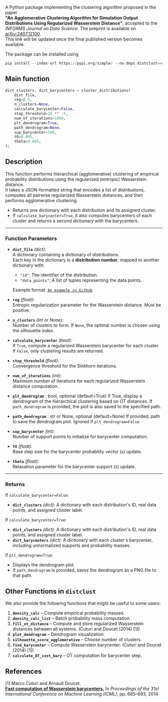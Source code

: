 A Python package implementing the clustering algorithm proposed in the paper  
**"An Agglomerative Clustering Algorithm for Simulation Output Distributions Using Regularized Wasserstein Distance"**, accepted to the *INFORMS Journal on Data Science*.
The preprint is available on [arXiv:2407.12100](https://arxiv.org/abs/2407.12100).  
This link will be updated once the final published version becomes available.



The package can be installed using 

```python
pip install --index-url https://pypi.org/simple/ --no-deps distclust==0.0.8
```

## Main function
```python
dict_clusters, dict_barycenters = cluster_distributions(
    dist_file,
    reg=0.5,
    n_clusters=None,
    calculate_barycenter=False,
    stop_threshold=10 ** -9,
    num_of_iterations=1000,
    plt_dendrogram=True,
    path_dendrogram=None,
    sup_barycenter=100,
    t0=0.005,
    theta=0.005,
):
```

## Description
This function performs hierarchical (agglomerative) clustering of empirical probability distributions using the regularized (entropic) Wasserstein distance.  
It takes a JSON-formatted string that encodes a list of distributions, computes all pairwise regularized Wasserstein distances, and then performs agglomerative clustering.

- Returns one dictionary with each distribution and its assigned cluster.
- If `calculate_barycenter=True`, it also computes barycenters of each cluster and returns a second dictionary with the barycenters.

---

### Function Parameters

- **`dist_file`** *(dict)*:  
  A dictionary containing a dictionary of distributions.  
  Each key in the dictionary is a **distribution number**, mapped to another dictionary with:
  - `"id"`: The identifier of the distribution.  
  - `"data_points"`: A list of tuples representing the data points.  

  Example format: [`An example in Github`](https://github.com/mohammadmgh78/Agglomerative_Clustering_Distribution/blob/main/distclust/dict_test.txt)
- **`reg`** *(float)*:  
  Entropic regularization parameter for the Wasserstein distance. Must be positive.

- **`n_clusters`** *(int or None)*:  
  Number of clusters to form. If `None`, the optimal number is chosen using the silhouette index.

- **`calculate_barycenter`** *(bool)*:  
  If `True`, compute a regularized Wasserstein barycenter for each cluster.  
  If `False`, only clustering results are returned.

- **`stop_threshold`** *(float)*:  
  Convergence threshold for the Sinkhorn iterations.

- **`num_of_iterations`** *(int)*:  
  Maximum number of iterations for each regularized Wasserstein distance computation.
  
- **`plt_dendrogram`** : bool, optional (default=True)
        If True, display a dendrogram of the hierarchical clustering based on OT distances.
        If `path_dendrogram` is provided, the plot is also saved to the specified path.
  
- **`path_dendrogram`** : str or None, optional (default=None)
        If provided, path to save the dendrogram plot. Ignored if `plt_dendrogram=False`.
  
- **`sup_barycenter`** *(int)*:  
  Number of support points to initialize for barycenter computation.

- **`t0`** *(float)*:  
  Base step size for the barycenter probability vector (`a`) update.

- **`theta`** *(float)*:  
  Relaxation parameter for the barycenter support (`X`) update.

---

### Returns

If `calculate_barycenter=False`:
- **`dict_clusters`** *(dict)*: A dictionary with each distribution's ID, real data points, and assigned cluster label.

If `calculate_barycenter=True`:
- **`dict_clusters`** *(dict)*: A dictionary with each distribution's ID, real data points, and assigned cluster label.
- **`dict_barycenters`** *(dict)*: A dictionary with each cluster's barycenter, including unnormalized supports and probability masses.

If `plt_dendrogram=True`:
- Displays the dendrogram plot.  
- If `path_dendrogram` is provided, saves the dendrogram as a PNG file to that path.

## Other Functions in `distclust`

We also provide the following functions that might be useful to some users:

1. **`density_calc`** – Compute empirical probability masses.  
2. **`density_calc_list`** – Batch probability mass computation.  
3. **`fill_ot_distance`** – Compute and store regularized Wasserstein distances between all systems.  (Cuturi and Doucet (2014) [1])
4. **`plot_dendrogram`** – Dendrogram visualization.  
5. **`silhouette_score_agglomerative`** – Choose number of clusters.  
6. **`find_barycenter`** – Compute Wasserstein barycenter.  (Cuturi and Doucet (2014) [1])
7. **`calculate_OT_cost_bary`** – OT computation for barycenter step.


## References

[1] Marco Cuturi and Arnaud Doucet.  
[**Fast computation of Wasserstein barycenters.**](https://proceedings.mlr.press/v32/cuturi14.html) In *Proceedings of the 31st International Conference on Machine Learning (ICML)*, pp. 685–693, 2014.  



